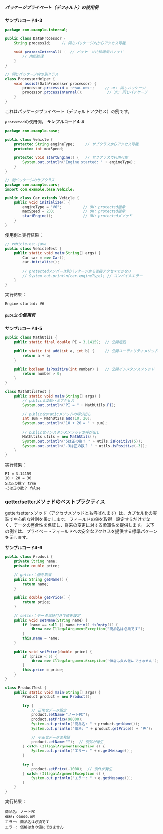 <!-- 
校正チャンク情報
================
元ファイル: chapter04-classes-and-instances.md
チャンク: 2/11
行範囲: 169 - 355
作成日時: 2025-08-02 23:30:11

校正時の注意事項:
- 文章の流れは前後のチャンクを考慮してください
- このヘッダーとフッターは校正対象外です
- 校正が完了したらステータスを「completed」に変更してください
================
-->

##### パッケージプライベート（デフォルト）の使用例

<span class="listing-number">**サンプルコード4-3**</span>

```java
package com.example.internal;

public class DataProcessor {
    String processId;     // 同じパッケージ内からアクセス可能
    
    void processInternal() {  // パッケージ内協調用メソッド
        // 内部処理
    }
}

// 同じパッケージ内の別クラス
class ProcessorHelper {
    void assist(DataProcessor processor) {
        processor.processId = "PROC-001";     // OK: 同じパッケージ
        processor.processInternal();           // OK: 同じパッケージ
    }
}
```

これはパッケージプライベート（デフォルトアクセス）の例です。

`protected`の使用例。
<span class="listing-number">**サンプルコード4-4**</span>

```java
package com.example.base;

public class Vehicle {
    protected String engineType;     // サブクラスからアクセス可能
    protected int maxSpeed;
    
    protected void startEngine() {   // サブクラスで利用可能
        System.out.println("Engine started: " + engineType);
    }
}

// 別パッケージのサブクラス
package com.example.cars;
import com.example.base.Vehicle;

public class Car extends Vehicle {
    public void initialize() {
        engineType = "V6";          // OK: protected継承
        maxSpeed = 200;             // OK: protected継承
        startEngine();              // OK: protectedメソッド
    }
}
```

使用例と実行結果：
```java
// VehicleTest.java
public class VehicleTest {
    public static void main(String[] args) {
        Car car = new Car();
        car.initialize();
        
        // protectedメンバーは別パッケージから直接アクセスできない
        // System.out.println(car.engineType); // コンパイルエラー
    }
}
```

実行結果：
```
Engine started: V6
```

##### `public`の使用例

<span class="listing-number">**サンプルコード4-5**</span>

```java
public class MathUtils {
    public static final double PI = 3.14159;  // 公開定数
    
    public static int add(int a, int b) {     // 公開ユーティリティメソッド
        return a + b;
    }
    
    public boolean isPositive(int number) {   // 公開インスタンスメソッド
        return number > 0;
    }
}

class MathUtilsTest {
    public static void main(String[] args) {
        // publicな定数へのアクセス
        System.out.println("PI = " + MathUtils.PI);
        
        // publicなstaticメソッドの呼び出し
        int sum = MathUtils.add(10, 20);
        System.out.println("10 + 20 = " + sum);
        
        // publicなインスタンスメソッドの呼び出し
        MathUtils utils = new MathUtils();
        System.out.println("5は正の数？ " + utils.isPositive(5));
        System.out.println("-3は正の数？ " + utils.isPositive(-3));
    }
}
```

実行結果：
```
PI = 3.14159
10 + 20 = 30
5は正の数？ true
-3は正の数？ false
```

### getter/setterメソッドのベストプラクティス

getter/setterメソッド（アクセサメソッドとも呼ばれます）は、カプセル化の実装で中心的な役割を果たします。
フィールドの値を取得・設定するだけでなく、データの整合性を保証し、将来の変更に対する柔軍性を提供します。
以下の例では、プライベートフィールドへの安全なアクセスを提供する標準パターンを示します。

<span class="listing-number">**サンプルコード4-6**</span>

```java
public class Product {
    private String name;
    private double price;
    
    // getter：値を取得
    public String getName() {
        return name;
    }
    
    public double getPrice() {
        return price;
    }
    
    // setter：データ検証付きで値を設定
    public void setName(String name) {
        if (name == null || name.trim().isEmpty()) {
            throw new IllegalArgumentException("商品名は必須です");
        }
        this.name = name;
    }
    
    public void setPrice(double price) {
        if (price < 0) {
            throw new IllegalArgumentException("価格は負の値にできません");
        }
        this.price = price;
    }
}

class ProductTest {
    public static void main(String[] args) {
        Product product = new Product();
        
        try {
            // 正常なデータ設定
            product.setName("ノートPC");
            product.setPrice(98000);
            System.out.println("商品名: " + product.getName());
            System.out.println("価格: " + product.getPrice() + "円");
            
            // 不正なデータの検証
            product.setName("");  // 例外が発生
        } catch (IllegalArgumentException e) {
            System.out.println("エラー: " + e.getMessage());
        }
        
        try {
            product.setPrice(-1000);  // 例外が発生
        } catch (IllegalArgumentException e) {
            System.out.println("エラー: " + e.getMessage());
        }
    }
}
```

実行結果：
```
商品名: ノートPC
価格: 98000.0円
エラー: 商品名は必須です
エラー: 価格は負の値にできません
```



<!-- 
================
チャンク 2/11 の終了
校正ステータス: [ ] 未完了 / [ ] 完了
================
-->
